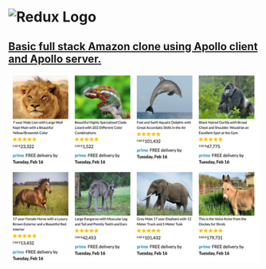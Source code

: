# <img src='https://camo.githubusercontent.com/f28b5bc7822f1b7bb28a96d8d09e7d79169248fc/687474703a2f2f692e696d6775722e636f6d2f4a65567164514d2e706e67' height='60' alt='Redux Logo' aria-label='redux.js.org' />
<h2><a href="https://animazon-fullstack-graphql.netlify.app/" target="_blank">Basic full stack Amazon clone using Apollo client and Apollo server.</a></h2>

![](readme-img.png)

